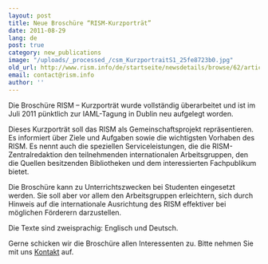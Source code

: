 ```yaml
---
layout: post
title: Neue Broschüre “RISM-Kurzporträt”
date: 2011-08-29
lang: de
post: true
category: new_publications
image: "/uploads/_processed_/csm_KurzportraitS1_25fe8723b0.jpg"
old_url: http://www.rism.info/de/startseite/newsdetails/browse/62/article/64/new-brochure-rism-an-overview.html
email: contact@rism.info
author: ''
---
```



Die Broschüre RISM – Kurzporträt wurde vollständig überarbeitet und ist im Juli 2011 pünktlich zur IAML-Tagung in Dublin neu aufgelegt worden.

Dieses Kurzporträt soll das RISM als Gemeinschaftsprojekt repräsentieren. Es informiert über Ziele und Aufgaben sowie die wichtigsten Vorhaben des RISM. Es nennt auch die speziellen Serviceleistungen, die die RISM-Zentralredaktion den teilnehmenden internationalen Arbeitsgruppen, den die Quellen besitzenden Bibliotheken und dem interessierten Fachpublikum bietet.

Die Broschüre kann zu Unterrichtszwecken bei Studenten eingesetzt werden. Sie soll aber vor allem den Arbeitsgruppen erleichtern, sich durch Hinweis auf die internationale Ausrichtung des RISM effektiver bei möglichen Förderern darzustellen.

Die Texte sind zweisprachig: Englisch und Deutsch.

Gerne schicken wir die Broschüre allen Interessenten zu. Bitte nehmen Sie mit uns [Kontakt](mailto:contact@rism.info "Öffnet ein Fenster zum Versenden der E-Mail") auf.